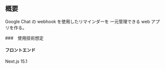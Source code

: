 ## 概要

Google Chat の webhook を使用したリマインダーを
一元管理できる web アプリを作る。

###　使用技術想定

#### フロントエンド

Next.js 15.1
